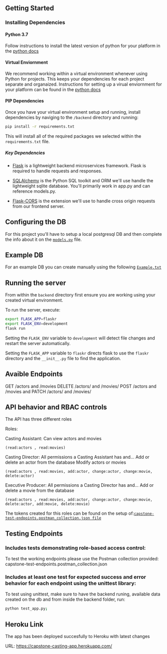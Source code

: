 ## Getting Started

### Installing Dependencies


#### Python 3.7

Follow instructions to install the latest version of python for your platform in the [python docs](https://docs.python.org/3/using/unix.html#getting-and-installing-the-latest-version-of-python)

#### Virtual Enviornment

We recommend working within a virtual environment whenever using Python for projects. This keeps your dependencies for each project separate and organaized. Instructions for setting up a virual enviornment for your platform can be found in the [python docs](https://packaging.python.org/guides/installing-using-pip-and-virtual-environments/)

#### PIP Dependencies

Once you have your virtual environment setup and running, install dependencies by naviging to the `/backend` directory and running:

```bash
pip install -r requirements.txt
```

This will install all of the required packages we selected within the `requirements.txt` file.

##### Key Dependencies

- [Flask](http://flask.pocoo.org/)  is a lightweight backend microservices framework. Flask is required to handle requests and responses.

- [SQLAlchemy](https://www.sqlalchemy.org/) is the Python SQL toolkit and ORM we'll use handle the lightweight sqlite database. You'll primarily work in app.py and can reference models.py. 

- [Flask-CORS](https://flask-cors.readthedocs.io/en/latest/#) is the extension we'll use to handle cross origin requests from our frontend server. 

## Configuring the DB

For this project you'll have to setup a local postgresql DB and then complete the info about it on the [`models.py`](models.py) file.

## Example DB

For an example DB you can create manually using the following [`Example.txt`](example.txt)

## Running the server

From within the `backend` directory first ensure you are working using your created virtual environment.

To run the server, execute:

```bash
export FLASK_APP=flaskr
export FLASK_ENV=development
flask run
```

Setting the `FLASK_ENV` variable to `development` will detect file changes and restart the server automatically.

Setting the `FLASK_APP` variable to `flaskr` directs flask to use the `flaskr` directory and the `__init__.py` file to find the application. 

## Avaible Endpoints

GET /actors and /movies
DELETE /actors/ and /movies/
POST /actors and /movies and
PATCH /actors/ and /movies/


## API behavior and RBAC controls

The API has three different roles

Roles:

Casting Assistant:
    Can view actors and movies 

    (read:actors , read:movies)

Casting Director:
    All permissions a Casting Assistant has and…
    Add or delete an actor from the database
    Modify actors or movies

    (read:actors , read:movies, add:actor, change:actor, change:movie, delete:actor)

Executive Producer:
    All permissions a Casting Director has and…
    Add or delete a movie from the database

    (read:actors , read:movies, add:actor, change:actor, change:movie, delete:actor, add:movie, delete:movie)

The tokens created for this roles can be found on the setup of:[`capstone-test-endpoints.postman_collection.json file`](.capstone-test-endpoints.postman_collection.json)


## Testing Endpoints

### Includes tests demonstrating role-based access control:
To test the working endpoints please use the Postman collection provided: capstone-test-endpoints.postman_collection.json

### Includes at least one test for expected success and error behavior for each endpoint using the unittest library:
To test using unittest, make sure to have the backend runing, available data created on the db and from inside the backend folder, run:

```bash
python test_app.py;
```

## Heroku Link

The app has been deployed succesfully to Heroku with latest changes

URL: https://capstone-casting-app.herokuapp.com/
